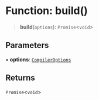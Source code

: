 # Function: build()

> **build**(`options`): `Promise`\<`void`\>

## Parameters

• **options**: [`CompilerOptions`](../interfaces/CompilerOptions.md)

## Returns

`Promise`\<`void`\>
